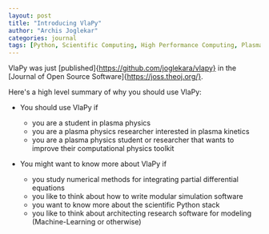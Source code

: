 ```yaml
---
layout: post
title: "Introducing VlaPy"
author: "Archis Joglekar"
categories: journal
tags: [Python, Scientific Computing, High Performance Computing, Plasma Physics]
---
```


VlaPy was just [published]{https://github.com/joglekara/vlapy} in the [Journal of Open Source Software]{https://joss.theoj.org/}.

Here's a high level summary of why you should use VlaPy:

- You should use VlaPy if
    - you are a student in plasma physics 
    - you are a plasma physics researcher interested in plasma kinetics
    - you are a plasma physics student or researcher that wants to improve their computational physics toolkit
    
- You might want to know more about VlaPy if
    - you study numerical methods for integrating partial differential equations
    - you like to think about how to write modular simulation software
    - you want to know more about the scientific Python stack
    - you like to think about architecting research software for modeling (Machine-Learning or otherwise)
